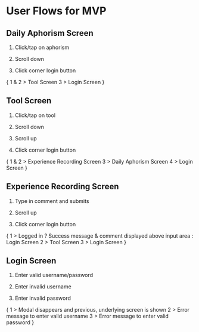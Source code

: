 # User Flows for MVP

## Daily Aphorism Screen

1. Click/tap on aphorism

2. Scroll down

3. Click corner login button

{
    1 & 2 > Tool Screen
    3 > Login Screen
}


## Tool Screen

1. Click/tap on tool

2. Scroll down

3. Scroll up

4. Click corner login button

{
    1 & 2 > Experience Recording Screen
    3 > Daily Aphorism Screen
    4 > Login Screen
}


## Experience Recording Screen

1. Type in comment and submits

2. Scroll up

3. Click corner login button

{
    1 > Logged in ? Success message & comment displayed above input area : Login Screen
    2 > Tool Screen
    3 > Login Screen
}


## Login Screen

1. Enter valid username/password

2. Enter invalid username

3. Enter invalid password

{
    1 > Modal disappears and previous, underlying screen is shown
    2 > Error message to enter valid username
    3 > Error message to enter valid password
}


